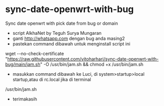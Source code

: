 # sync-date-openwrt-with-bug
Sync date openwrt with pick date from bug or domain

- script AlkhaNet by Teguh Surya Mungaran
- ganti http://whatsapp.com dengan bug anda masing2
- pastekan command dibawah untuk menginstall script ini

wget --no-check-certificate "https://raw.githubusercontent.com/vitoharhari/sync-date-openwrt-with-bug/main/jam.sh" -O /usr/bin/jam.sh && chmod +x /usr/bin/jam.sh

- masukkan command dibawah ke Luci, di system>startup>local startup,atau di rc.local jika di terminal

/usr/bin/jam.sh

- terimakasih 
